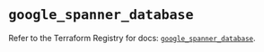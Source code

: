 # `google_spanner_database`

Refer to the Terraform Registry for docs: [`google_spanner_database`](https://registry.terraform.io/providers/hashicorp/google-beta/6.13.0/docs/resources/google_spanner_database).
